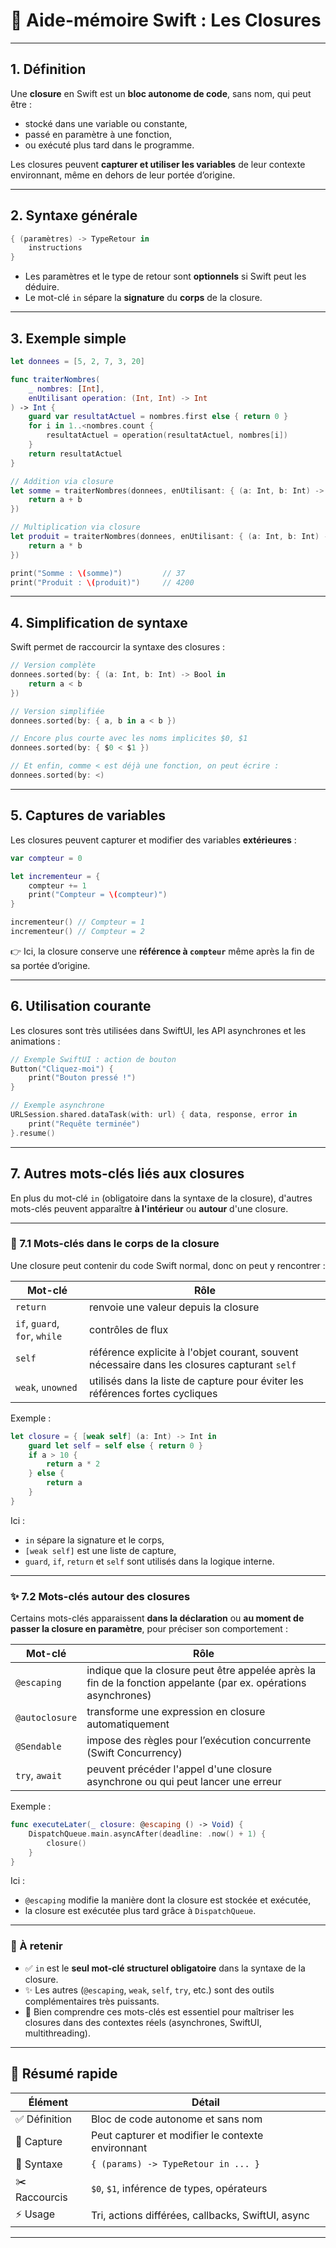 # 📌 Aide-mémoire Swift : Les Closures

---

## 1. Définition

Une **closure** en Swift est un **bloc autonome de code**, sans nom, qui peut être :
- stocké dans une variable ou constante,
- passé en paramètre à une fonction,
- ou exécuté plus tard dans le programme.

Les closures peuvent **capturer et utiliser les variables** de leur contexte environnant, même en dehors de leur portée d’origine.

---

## 2. Syntaxe générale

```swift
{ (paramètres) -> TypeRetour in
    instructions
}
```

- Les paramètres et le type de retour sont **optionnels** si Swift peut les déduire.
- Le mot-clé `in` sépare la **signature** du **corps** de la closure.

---

## 3. Exemple simple

```swift
let donnees = [5, 2, 7, 3, 20]

func traiterNombres(
    _ nombres: [Int],
    enUtilisant operation: (Int, Int) -> Int
) -> Int {
    guard var resultatActuel = nombres.first else { return 0 }
    for i in 1..<nombres.count {
        resultatActuel = operation(resultatActuel, nombres[i])
    }
    return resultatActuel
}

// Addition via closure
let somme = traiterNombres(donnees, enUtilisant: { (a: Int, b: Int) -> Int in
    return a + b
})

// Multiplication via closure
let produit = traiterNombres(donnees, enUtilisant: { (a: Int, b: Int) -> Int in
    return a * b
})

print("Somme : \(somme)")         // 37
print("Produit : \(produit)")     // 4200
```

---

## 4. Simplification de syntaxe

Swift permet de raccourcir la syntaxe des closures :

```swift
// Version complète
donnees.sorted(by: { (a: Int, b: Int) -> Bool in
    return a < b
})

// Version simplifiée
donnees.sorted(by: { a, b in a < b })

// Encore plus courte avec les noms implicites $0, $1
donnees.sorted(by: { $0 < $1 })

// Et enfin, comme < est déjà une fonction, on peut écrire :
donnees.sorted(by: <)
```

---

## 5. Captures de variables

Les closures peuvent capturer et modifier des variables **extérieures** :

```swift
var compteur = 0

let incrementeur = {
    compteur += 1
    print("Compteur = \(compteur)")
}

incrementeur() // Compteur = 1
incrementeur() // Compteur = 2
```

👉 Ici, la closure conserve une **référence à `compteur`** même après la fin de sa portée d’origine.

---

## 6. Utilisation courante

Les closures sont très utilisées dans SwiftUI, les API asynchrones et les animations :

```swift
// Exemple SwiftUI : action de bouton
Button("Cliquez-moi") {
    print("Bouton pressé !")
}
```

```swift
// Exemple asynchrone
URLSession.shared.dataTask(with: url) { data, response, error in
    print("Requête terminée")
}.resume()
```
---

## 7. Autres mots-clés liés aux closures

En plus du mot-clé `in` (obligatoire dans la syntaxe de la closure), d'autres mots-clés peuvent apparaître **à l'intérieur** ou **autour** d'une closure.

---

### 🧠 7.1 Mots-clés dans le corps de la closure

Une closure peut contenir du code Swift normal, donc on peut y rencontrer :

| Mot-clé | Rôle |
|---------|------|
| `return` | renvoie une valeur depuis la closure |
| `if`, `guard`, `for`, `while` | contrôles de flux |
| `self` | référence explicite à l'objet courant, souvent nécessaire dans les closures capturant `self` |
| `weak`, `unowned` | utilisés dans la liste de capture pour éviter les références fortes cycliques |

Exemple :

```swift
let closure = { [weak self] (a: Int) -> Int in
    guard let self = self else { return 0 }
    if a > 10 {
        return a * 2
    } else {
        return a
    }
}
```

Ici :
- `in` sépare la signature et le corps,
- `[weak self]` est une liste de capture,
- `guard`, `if`, `return` et `self` sont utilisés dans la logique interne.

---

### ✨ 7.2 Mots-clés autour des closures

Certains mots-clés apparaissent **dans la déclaration** ou **au moment de passer la closure en paramètre**, pour préciser son comportement :

| Mot-clé | Rôle |
|---------|------|
| `@escaping` | indique que la closure peut être appelée après la fin de la fonction appelante (par ex. opérations asynchrones) |
| `@autoclosure` | transforme une expression en closure automatiquement |
| `@Sendable` | impose des règles pour l’exécution concurrente (Swift Concurrency) |
| `try`, `await` | peuvent précéder l'appel d'une closure asynchrone ou qui peut lancer une erreur |

Exemple :

```swift
func executeLater(_ closure: @escaping () -> Void) {
    DispatchQueue.main.asyncAfter(deadline: .now() + 1) {
        closure()
    }
}
```

Ici :
- `@escaping` modifie la manière dont la closure est stockée et exécutée,
- la closure est exécutée plus tard grâce à `DispatchQueue`.

---

### 📌 À retenir

- ✅ `in` est le **seul mot-clé structurel obligatoire** dans la syntaxe de la closure.  
- ✨ Les autres (`@escaping`, `weak`, `self`, `try`, etc.) sont des outils complémentaires très puissants.  
- 🧠 Bien comprendre ces mots-clés est essentiel pour maîtriser les closures dans des contextes réels (asynchrones, SwiftUI, multithreading).

---

## 📌 Résumé rapide

| Élément | Détail |
|--------|--------|
| ✅ Définition | Bloc de code autonome et sans nom |
| 🧠 Capture | Peut capturer et modifier le contexte environnant |
| 💬 Syntaxe | `{ (params) -> TypeRetour in ... }` |
| ✂️ Raccourcis | `$0`, `$1`, inférence de types, opérateurs |
| ⚡ Usage | Tri, actions différées, callbacks, SwiftUI, async |

---


